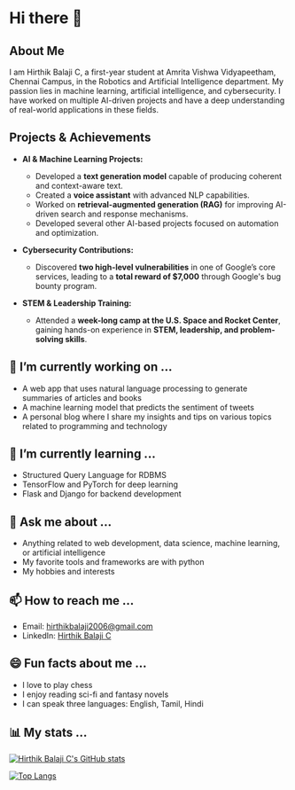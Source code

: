# Hi there 👋

## About Me  
I am Hirthik Balaji C, a first-year student at Amrita Vishwa Vidyapeetham, Chennai Campus, in the Robotics and Artificial Intelligence department. My passion lies in machine learning, artificial intelligence, and cybersecurity. I have worked on multiple AI-driven projects and have a deep understanding of real-world applications in these fields.

## Projects & Achievements  
- **AI & Machine Learning Projects:**  
  - Developed a **text generation model** capable of producing coherent and context-aware text.  
  - Created a **voice assistant** with advanced NLP capabilities.  
  - Worked on **retrieval-augmented generation (RAG)** for improving AI-driven search and response mechanisms.  
  - Developed several other AI-based projects focused on automation and optimization.  

- **Cybersecurity Contributions:**  
  - Discovered **two high-level vulnerabilities** in one of Google’s core services, leading to a **total reward of $7,000** through Google's bug bounty program.  

- **STEM & Leadership Training:**  
  - Attended a **week-long camp at the U.S. Space and Rocket Center**, gaining hands-on experience in **STEM, leadership, and problem-solving skills**.  

## 🔭 I’m currently working on ...

- A web app that uses natural language processing to generate summaries of articles and books
- A machine learning model that predicts the sentiment of tweets
- A personal blog where I share my insights and tips on various topics related to programming and technology

## 🌱 I’m currently learning ...

- Structured Query Language for RDBMS
- TensorFlow and PyTorch for deep learning
- Flask and Django for backend development

## 💬 Ask me about ...

- Anything related to web development, data science, machine learning, or artificial intelligence
- My favorite tools and frameworks are with python 
- My hobbies and interests

## 📫 How to reach me ...

- Email: hirthikbalaji2006@gmail.com
- LinkedIn: [Hirthik Balaji C](https://www.linkedin.com/in/hirthik-balaji-c-519b77229/)

## 😄 Fun facts about me ...

- I love to play chess
- I enjoy reading sci-fi and fantasy novels
- I can speak three languages: English, Tamil, Hindi

## 📊 My stats ...

[![Hirthik Balaji C's GitHub stats](https://github-readme-stats.vercel.app/api?username=hirthikbalaji&show_icons=true&theme=radical)](https://github.com/userb/github-readme-stats)

[![Top Langs](https://github-readme-stats.vercel.app/api/top-langs/?username=hirthikbalaji&layout=compact&theme=radical)](https://github.com/hirthikbalaji/github-readme-stats)

<!---
HirthikBalaji/HirthikBalaji is a ✨ special ✨ repository because its `README.md` (this file) appears on your GitHub profile.
You can click the Preview link to take a look at your changes.
--->
